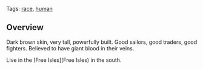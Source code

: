 Tags: [race](Races), [human](Humans)

## Overview

Dark brown skin, very tall, powerfully built. Good sailors, good traders, good fighters. Believed to have giant blood in their veins.

Live in the [Free Isles](Free Isles) in the south.

